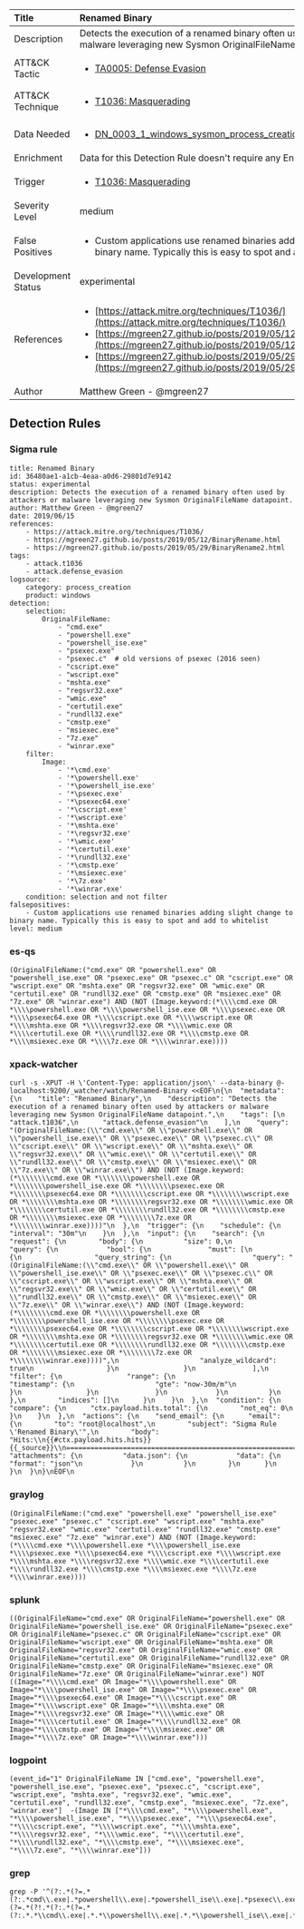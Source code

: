 | Title                | Renamed Binary                                                                                                                                                 |
|:---------------------|:------------------------------------------------------------------------------------------------------------------------------------------------------------|
| Description          | Detects the execution of a renamed binary often used by attackers or malware leveraging new Sysmon OriginalFileName datapoint.                                                                                                                                           |
| ATT&amp;CK Tactic    |  <ul><li>[TA0005: Defense Evasion](https://attack.mitre.org/tactics/TA0005)</li></ul>  |
| ATT&amp;CK Technique | <ul><li>[T1036: Masquerading](https://attack.mitre.org/techniques/T1036)</li></ul>  |
| Data Needed          | <ul><li>[DN_0003_1_windows_sysmon_process_creation](../Data_Needed/DN_0003_1_windows_sysmon_process_creation.md)</li></ul>  |
| Enrichment           |  Data for this Detection Rule doesn't require any Enrichments.  |
| Trigger              | <ul><li>[T1036: Masquerading](../Triggers/T1036.md)</li></ul>  |
| Severity Level       | medium |
| False Positives      | <ul><li>Custom applications use renamed binaries adding slight change to binary name. Typically this is easy to spot and add to whitelist</li></ul>  |
| Development Status   | experimental |
| References           | <ul><li>[https://attack.mitre.org/techniques/T1036/](https://attack.mitre.org/techniques/T1036/)</li><li>[https://mgreen27.github.io/posts/2019/05/12/BinaryRename.html](https://mgreen27.github.io/posts/2019/05/12/BinaryRename.html)</li><li>[https://mgreen27.github.io/posts/2019/05/29/BinaryRename2.html](https://mgreen27.github.io/posts/2019/05/29/BinaryRename2.html)</li></ul>  |
| Author               | Matthew Green - @mgreen27 |


## Detection Rules

### Sigma rule

```
title: Renamed Binary
id: 36480ae1-a1cb-4eaa-a0d6-29801d7e9142
status: experimental
description: Detects the execution of a renamed binary often used by attackers or malware leveraging new Sysmon OriginalFileName datapoint.
author: Matthew Green - @mgreen27
date: 2019/06/15
references:
    - https://attack.mitre.org/techniques/T1036/
    - https://mgreen27.github.io/posts/2019/05/12/BinaryRename.html
    - https://mgreen27.github.io/posts/2019/05/29/BinaryRename2.html
tags:
    - attack.t1036
    - attack.defense_evasion
logsource:
    category: process_creation
    product: windows
detection:
    selection:
        OriginalFileName:
            - "cmd.exe"
            - "powershell.exe"
            - "powershell_ise.exe"
            - "psexec.exe"
            - "psexec.c"  # old versions of psexec (2016 seen)
            - "cscript.exe"
            - "wscript.exe"
            - "mshta.exe"
            - "regsvr32.exe"
            - "wmic.exe"
            - "certutil.exe"
            - "rundll32.exe"
            - "cmstp.exe"
            - "msiexec.exe"
            - "7z.exe"
            - "winrar.exe"
    filter:
        Image:
            - '*\cmd.exe'
            - '*\powershell.exe'
            - '*\powershell_ise.exe'
            - '*\psexec.exe'
            - '*\psexec64.exe'
            - '*\cscript.exe'
            - '*\wscript.exe'
            - '*\mshta.exe'
            - '*\regsvr32.exe'
            - '*\wmic.exe'
            - '*\certutil.exe'
            - '*\rundll32.exe'
            - '*\cmstp.exe'
            - '*\msiexec.exe'
            - '*\7z.exe'
            - '*\winrar.exe'
    condition: selection and not filter
falsepositives:
    - Custom applications use renamed binaries adding slight change to binary name. Typically this is easy to spot and add to whitelist
level: medium

```





### es-qs
    
```
(OriginalFileName:("cmd.exe" OR "powershell.exe" OR "powershell_ise.exe" OR "psexec.exe" OR "psexec.c" OR "cscript.exe" OR "wscript.exe" OR "mshta.exe" OR "regsvr32.exe" OR "wmic.exe" OR "certutil.exe" OR "rundll32.exe" OR "cmstp.exe" OR "msiexec.exe" OR "7z.exe" OR "winrar.exe") AND (NOT (Image.keyword:(*\\\\cmd.exe OR *\\\\powershell.exe OR *\\\\powershell_ise.exe OR *\\\\psexec.exe OR *\\\\psexec64.exe OR *\\\\cscript.exe OR *\\\\wscript.exe OR *\\\\mshta.exe OR *\\\\regsvr32.exe OR *\\\\wmic.exe OR *\\\\certutil.exe OR *\\\\rundll32.exe OR *\\\\cmstp.exe OR *\\\\msiexec.exe OR *\\\\7z.exe OR *\\\\winrar.exe))))
```


### xpack-watcher
    
```
curl -s -XPUT -H \'Content-Type: application/json\' --data-binary @- localhost:9200/_watcher/watch/Renamed-Binary <<EOF\n{\n  "metadata": {\n    "title": "Renamed Binary",\n    "description": "Detects the execution of a renamed binary often used by attackers or malware leveraging new Sysmon OriginalFileName datapoint.",\n    "tags": [\n      "attack.t1036",\n      "attack.defense_evasion"\n    ],\n    "query": "(OriginalFileName:(\\"cmd.exe\\" OR \\"powershell.exe\\" OR \\"powershell_ise.exe\\" OR \\"psexec.exe\\" OR \\"psexec.c\\" OR \\"cscript.exe\\" OR \\"wscript.exe\\" OR \\"mshta.exe\\" OR \\"regsvr32.exe\\" OR \\"wmic.exe\\" OR \\"certutil.exe\\" OR \\"rundll32.exe\\" OR \\"cmstp.exe\\" OR \\"msiexec.exe\\" OR \\"7z.exe\\" OR \\"winrar.exe\\") AND (NOT (Image.keyword:(*\\\\\\\\cmd.exe OR *\\\\\\\\powershell.exe OR *\\\\\\\\powershell_ise.exe OR *\\\\\\\\psexec.exe OR *\\\\\\\\psexec64.exe OR *\\\\\\\\cscript.exe OR *\\\\\\\\wscript.exe OR *\\\\\\\\mshta.exe OR *\\\\\\\\regsvr32.exe OR *\\\\\\\\wmic.exe OR *\\\\\\\\certutil.exe OR *\\\\\\\\rundll32.exe OR *\\\\\\\\cmstp.exe OR *\\\\\\\\msiexec.exe OR *\\\\\\\\7z.exe OR *\\\\\\\\winrar.exe))))"\n  },\n  "trigger": {\n    "schedule": {\n      "interval": "30m"\n    }\n  },\n  "input": {\n    "search": {\n      "request": {\n        "body": {\n          "size": 0,\n          "query": {\n            "bool": {\n              "must": [\n                {\n                  "query_string": {\n                    "query": "(OriginalFileName:(\\"cmd.exe\\" OR \\"powershell.exe\\" OR \\"powershell_ise.exe\\" OR \\"psexec.exe\\" OR \\"psexec.c\\" OR \\"cscript.exe\\" OR \\"wscript.exe\\" OR \\"mshta.exe\\" OR \\"regsvr32.exe\\" OR \\"wmic.exe\\" OR \\"certutil.exe\\" OR \\"rundll32.exe\\" OR \\"cmstp.exe\\" OR \\"msiexec.exe\\" OR \\"7z.exe\\" OR \\"winrar.exe\\") AND (NOT (Image.keyword:(*\\\\\\\\cmd.exe OR *\\\\\\\\powershell.exe OR *\\\\\\\\powershell_ise.exe OR *\\\\\\\\psexec.exe OR *\\\\\\\\psexec64.exe OR *\\\\\\\\cscript.exe OR *\\\\\\\\wscript.exe OR *\\\\\\\\mshta.exe OR *\\\\\\\\regsvr32.exe OR *\\\\\\\\wmic.exe OR *\\\\\\\\certutil.exe OR *\\\\\\\\rundll32.exe OR *\\\\\\\\cmstp.exe OR *\\\\\\\\msiexec.exe OR *\\\\\\\\7z.exe OR *\\\\\\\\winrar.exe))))",\n                    "analyze_wildcard": true\n                  }\n                }\n              ],\n              "filter": {\n                "range": {\n                  "timestamp": {\n                    "gte": "now-30m/m"\n                  }\n                }\n              }\n            }\n          }\n        },\n        "indices": []\n      }\n    }\n  },\n  "condition": {\n    "compare": {\n      "ctx.payload.hits.total": {\n        "not_eq": 0\n      }\n    }\n  },\n  "actions": {\n    "send_email": {\n      "email": {\n        "to": "root@localhost",\n        "subject": "Sigma Rule \'Renamed Binary\'",\n        "body": "Hits:\\n{{#ctx.payload.hits.hits}}{{_source}}\\n================================================================================\\n{{/ctx.payload.hits.hits}}",\n        "attachments": {\n          "data.json": {\n            "data": {\n              "format": "json"\n            }\n          }\n        }\n      }\n    }\n  }\n}\nEOF\n
```


### graylog
    
```
(OriginalFileName:("cmd.exe" "powershell.exe" "powershell_ise.exe" "psexec.exe" "psexec.c" "cscript.exe" "wscript.exe" "mshta.exe" "regsvr32.exe" "wmic.exe" "certutil.exe" "rundll32.exe" "cmstp.exe" "msiexec.exe" "7z.exe" "winrar.exe") AND (NOT (Image.keyword:(*\\\\cmd.exe *\\\\powershell.exe *\\\\powershell_ise.exe *\\\\psexec.exe *\\\\psexec64.exe *\\\\cscript.exe *\\\\wscript.exe *\\\\mshta.exe *\\\\regsvr32.exe *\\\\wmic.exe *\\\\certutil.exe *\\\\rundll32.exe *\\\\cmstp.exe *\\\\msiexec.exe *\\\\7z.exe *\\\\winrar.exe))))
```


### splunk
    
```
((OriginalFileName="cmd.exe" OR OriginalFileName="powershell.exe" OR OriginalFileName="powershell_ise.exe" OR OriginalFileName="psexec.exe" OR OriginalFileName="psexec.c" OR OriginalFileName="cscript.exe" OR OriginalFileName="wscript.exe" OR OriginalFileName="mshta.exe" OR OriginalFileName="regsvr32.exe" OR OriginalFileName="wmic.exe" OR OriginalFileName="certutil.exe" OR OriginalFileName="rundll32.exe" OR OriginalFileName="cmstp.exe" OR OriginalFileName="msiexec.exe" OR OriginalFileName="7z.exe" OR OriginalFileName="winrar.exe") NOT ((Image="*\\\\cmd.exe" OR Image="*\\\\powershell.exe" OR Image="*\\\\powershell_ise.exe" OR Image="*\\\\psexec.exe" OR Image="*\\\\psexec64.exe" OR Image="*\\\\cscript.exe" OR Image="*\\\\wscript.exe" OR Image="*\\\\mshta.exe" OR Image="*\\\\regsvr32.exe" OR Image="*\\\\wmic.exe" OR Image="*\\\\certutil.exe" OR Image="*\\\\rundll32.exe" OR Image="*\\\\cmstp.exe" OR Image="*\\\\msiexec.exe" OR Image="*\\\\7z.exe" OR Image="*\\\\winrar.exe")))
```


### logpoint
    
```
(event_id="1" OriginalFileName IN ["cmd.exe", "powershell.exe", "powershell_ise.exe", "psexec.exe", "psexec.c", "cscript.exe", "wscript.exe", "mshta.exe", "regsvr32.exe", "wmic.exe", "certutil.exe", "rundll32.exe", "cmstp.exe", "msiexec.exe", "7z.exe", "winrar.exe"]  -(Image IN ["*\\\\cmd.exe", "*\\\\powershell.exe", "*\\\\powershell_ise.exe", "*\\\\psexec.exe", "*\\\\psexec64.exe", "*\\\\cscript.exe", "*\\\\wscript.exe", "*\\\\mshta.exe", "*\\\\regsvr32.exe", "*\\\\wmic.exe", "*\\\\certutil.exe", "*\\\\rundll32.exe", "*\\\\cmstp.exe", "*\\\\msiexec.exe", "*\\\\7z.exe", "*\\\\winrar.exe"]))
```


### grep
    
```
grep -P '^(?:.*(?=.*(?:.*cmd\\.exe|.*powershell\\.exe|.*powershell_ise\\.exe|.*psexec\\.exe|.*psexec\\.c|.*cscript\\.exe|.*wscript\\.exe|.*mshta\\.exe|.*regsvr32\\.exe|.*wmic\\.exe|.*certutil\\.exe|.*rundll32\\.exe|.*cmstp\\.exe|.*msiexec\\.exe|.*7z\\.exe|.*winrar\\.exe))(?=.*(?!.*(?:.*(?=.*(?:.*.*\\cmd\\.exe|.*.*\\powershell\\.exe|.*.*\\powershell_ise\\.exe|.*.*\\psexec\\.exe|.*.*\\psexec64\\.exe|.*.*\\cscript\\.exe|.*.*\\wscript\\.exe|.*.*\\mshta\\.exe|.*.*\\regsvr32\\.exe|.*.*\\wmic\\.exe|.*.*\\certutil\\.exe|.*.*\\rundll32\\.exe|.*.*\\cmstp\\.exe|.*.*\\msiexec\\.exe|.*.*\\7z\\.exe|.*.*\\winrar\\.exe))))))'
```



